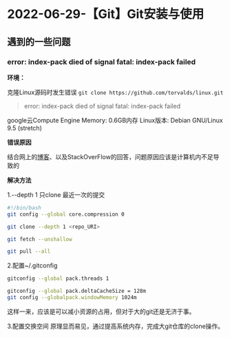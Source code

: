 # 2022-06-29-【Git】Git安装与使用



## 遇到的一些问题

### error: index-pack died of signal fatal: index-pack failed

**环境：**

克隆Linux源码时发生错误
`git clone https://github.com/torvalds/linux.git`

> error: index-pack died of signal fatal: index-pack failed

google云Compute Engine
Memory: 0.6GB内存
Linux版本: Debian GNU/Linux 9.5 (stretch)

**错误原因**

结合网上的[博客](https://segmentfault.com/q/1010000000477310)、以及StackOverFlow的回答，问题原因应该是计算机内不足导致的

**解决方法**

1.--depth 1 只clone 最近一次的提交

```bash
#!/bin/bash
git config --global core.compression 0

git clone --depth 1 <repo_URI>

git fetch --unshallow

git pull --all
```

2.配置~/.gitconfig

```bash
gitconfig --global pack.threads 1

gitconfig --global pack.deltaCacheSize = 128m 
git config --globalpack.windowMemory 1024m
```

这样一来，应该是可以减小资源的占用，但对于大的git还是无济于事。

3.配置交换空间
原理显而易见，通过提高系统内存，完成大git仓库的clone操作。